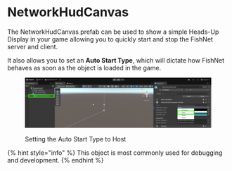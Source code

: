 # NetworkHudCanvas

The NetworkHudCanvas prefab can be used to show a simple Heads-Up Display in your game allowing you to quickly start and stop the FishNet server and client.

It also allows you to set an **Auto Start Type**, which will dictate how FishNet behaves as soon as the object is loaded in the game.

<figure><img src="../../.gitbook/assets/setting-autostart-type.png" alt=""><figcaption><p>Setting the Auto Start Type to Host</p></figcaption></figure>

{% hint style="info" %}
This object is most commonly used for debugging and development.
{% endhint %}

